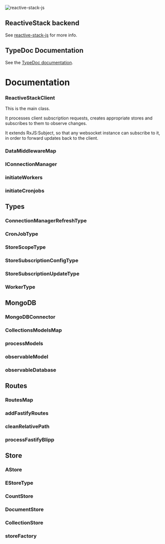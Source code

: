 ![reactive-stack-js](https://avatars0.githubusercontent.com/u/72337471?s=75)

## ReactiveStack backend
See [reactive-stack-js](https://github.com/reactive-stack-js) for more info.

## TypeDoc Documentation
See the [TypeDoc documentation](https://reactive-stack-js.github.io/reactive-stack-js-backend/docs/).

# Documentation

### ReactiveStackClient
This is the main class.

It processes client subscription requests, creates appropriate stores and subscribes to them to observe changes.

It extends RxJS:Subject, so that any websocket instance can subscribe to it, in order to forward updates back to the client.

### DataMiddlewareMap

### IConnectionManager
### initiateWorkers
### initiateCronjobs

## Types
### ConnectionManagerRefreshType
### CronJobType
### StoreScopeType
### StoreSubscriptionConfigType
### StoreSubscriptionUpdateType
### WorkerType

## MongoDB
### MongoDBConnector
### CollectionsModelsMap
### processModels
### observableModel
### observableDatabase

## Routes
### RoutesMap
### addFastifyRoutes
### cleanRelativePath
### processFastifyBlipp

## Store
### AStore
### EStoreType
### CountStore
### DocumentStore
### CollectionStore
### storeFactory